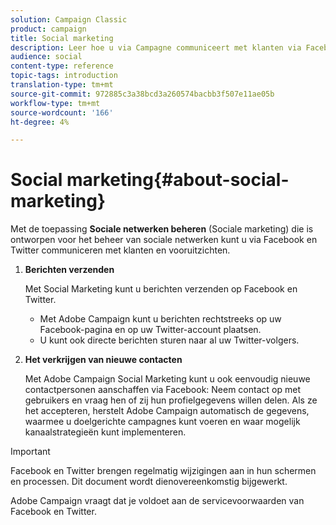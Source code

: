 ```yaml
---
solution: Campaign Classic
product: campaign
title: Social marketing
description: Leer hoe u via Campagne communiceert met klanten via Facebook en Twitter.
audience: social
content-type: reference
topic-tags: introduction
translation-type: tm+mt
source-git-commit: 972885c3a38bcd3a260574bacbb3f507e11ae05b
workflow-type: tm+mt
source-wordcount: '166'
ht-degree: 4%

---
```



# Social marketing{#about-social-marketing}

Met de toepassing **Sociale netwerken beheren** (Sociale marketing) die is ontworpen voor het beheer van sociale netwerken kunt u via Facebook en Twitter communiceren met klanten en vooruitzichten.

1. **Berichten verzenden**

   Met Social Marketing kunt u berichten verzenden op Facebook en Twitter.

   * Met Adobe Campaign kunt u berichten rechtstreeks op uw Facebook-pagina en op uw Twitter-account plaatsen.
   * U kunt ook directe berichten sturen naar al uw Twitter-volgers.

1. **Het verkrijgen van nieuwe contacten**

   Met Adobe Campaign Social Marketing kunt u ook eenvoudig nieuwe contactpersonen aanschaffen via Facebook: Neem contact op met gebruikers en vraag hen of zij hun profielgegevens willen delen. Als ze het accepteren, herstelt Adobe Campaign automatisch de gegevens, waarmee u doelgerichte campagnes kunt voeren en waar mogelijk kanaalstrategieën kunt implementeren.

>[!IMPORTANT]
>
>Facebook en Twitter brengen regelmatig wijzigingen aan in hun schermen en processen. Dit document wordt dienovereenkomstig bijgewerkt.
>
>Adobe Campaign vraagt dat je voldoet aan de servicevoorwaarden van Facebook en Twitter.
